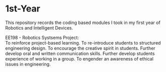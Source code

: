 # 1st-Year

This repository records the coding based modules I took in my first year of Robotics and Intelligent Devices.

EE198 - Robotics Systsems Project:                                                                                                                           
To reinforce project-based learning. To re-introduce students to structured engineering design. To encourage the creative spirit in students. Further develop oral and written communication skills. Further develop students experience of working in a group. To engender an awareness of ethical issues in engineering.
